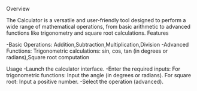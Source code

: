Overview

The Calculator is a versatile and user-friendly tool designed to perform a wide range of mathematical operations, from basic arithmetic to advanced functions like trigonometry and square root calculations.
Features

-Basic Operations:
Addition,Subtraction,Multiplication,Division
-Advanced Functions:
Trigonometric calculations: sin, cos, tan (in degrees or radians),Square root computation

Usage
-Launch the calculator interface.
-Enter the required inputs:
For trigonometric functions: Input the angle (in degrees or radians).
For square root: Input a positive number.
-Select the operation (advanced).
